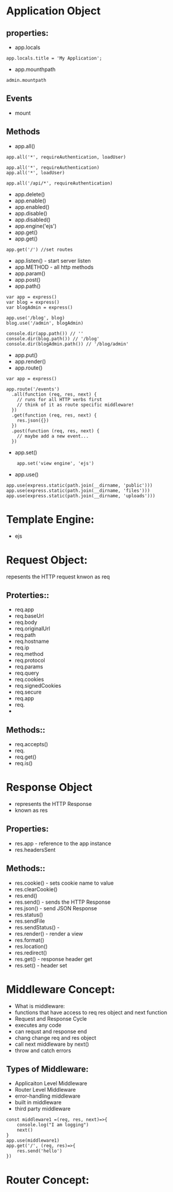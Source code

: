 # Application Object
## properties:

- app.locals
```
app.locals.title = 'My Application';
```
- app.mounthpath
```
admin.mountpath
```

## Events
- mount
## Methods
- app.all()
```
app.all('*', requireAuthentication, loadUser)
```
```
app.all('*', requireAuthentication)
app.all('*', loadUser)
```
```
app.all('/api/*', requireAuthentication)
```
- app.delete()
- app.enable()
- app.enabled()
- app.disable()
- app.disabled()
- app.engine('ejs')
- app.get()
- app.get()

``` 
app.get('/') //set routes
```
- app.listen() - start server listen
- app.METHOD - all http methods
- app.param()
- app.post()
- app.path()
```
var app = express()
var blog = express()
var blogAdmin = express()

app.use('/blog', blog)
blog.use('/admin', blogAdmin)

console.dir(app.path()) // ''
console.dir(blog.path()) // '/blog'
console.dir(blogAdmin.path()) // '/blog/admin'
```
- app.put()
- app.render()
- app.route()
```
var app = express()

app.route('/events')
  .all(function (req, res, next) {
    // runs for all HTTP verbs first
    // think of it as route specific middleware!
  })
  .get(function (req, res, next) {
    res.json({})
  })
  .post(function (req, res, next) {
    // maybe add a new event...
  })
```
- app.set()
```
    app.set('view engine', 'ejs')
```
- app.use()
```
app.use(express.static(path.join(__dirname, 'public')))
app.use(express.static(path.join(__dirname, 'files')))
app.use(express.static(path.join(__dirname, 'uploads')))
```

# Template Engine:
- ejs

# Request Object:
repesents the HTTP request
knwon as req
## Proterties::
- req.app
- req.baseUrl
- req.body
- req.originalUrl
- req.path
- req.hostname
- req.ip
- req.method
- req.protocol
- req.params
- req.query
- req.cookies
- req.signedCookies
- req.secure
- req.app
- req.
- 

## Methods::
- req.accepts()
- req.
- req.get()
- req.is()

# Response Object
- represents  the HTTP Response
- known as res
## Properties:
- res.app - reference to the app instance
- res.headersSent
## Methods::
- res.cookie() - sets cookie name to value
- res.clearCookie()
- res.end()
- res.send() - sends the HTTP Response
- res.json() - send JSON Response
- res.status()
- res.sendFile
- res.sendStatus() - 
- res.render() - render a view
- res.format()
- res.location()
- res.redirect()
- res.get() - response header get
- res.set() - header set


# Middleware Concept:
- What is middleware:
- functions that have access to req res object and next function
- Request and Response Cycle
- executes any code
- can requst and response end
- chang change req and res object
- call next middleware by next()
- throw and catch errors
## Types of Middleware:
- Applicaiton Level Middleware
- Router Level Middleware
- error-handling middleware
- built in middleware
- third party middleware
```
const middleware1 =(req, res, next)=>{
    console.log("I am logging")
    next()
}
app.use(middleware1)
app.get('/', (req, res)=>{
    res.send('hello')
})
```

# Router Concept:
